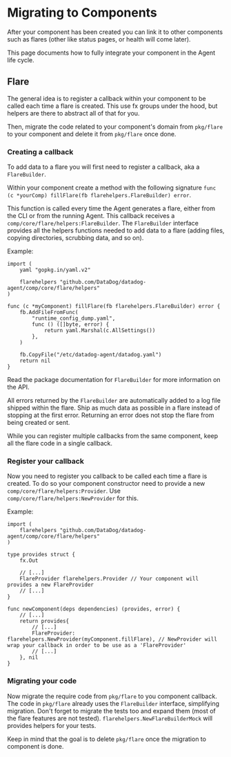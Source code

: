 # Migrating to Components

After your component has been created you can link it to other components such as flares (other like status pages, or health will come later).

This page documents how to fully integrate your component in the Agent life cycle.

## Flare

The general idea is to register a callback within your component to be called each time a flare is created. This use fx
groups under the hood, but helpers are there to abstract all of that for you.

Then, migrate the code related to your component's domain from `pkg/flare` to your component and delete it from `pkg/flare` once done.

### Creating a callback

To add data to a flare you will first need to register a callback, aka a `FlareBuilder`.

Within your component create a method with the following signature `func (c *yourComp) fillFlare(fb flarehelpers.FlareBuilder) error`.

This function is called every time the Agent generates a flare, either from the CLI or from the running Agent. This
callback receives a `comp/core/flare/helpers:FlareBuilder`. The `FlareBuilder` interface provides all the
helpers functions needed to add data to a flare (adding files, copying directories, scrubbing data, and so on).

Example:

```golang
import (
	yaml "gopkg.in/yaml.v2"

	flarehelpers "github.com/DataDog/datadog-agent/comp/core/flare/helpers"
)

func (c *myComponent) fillFlare(fb flarehelpers.FlareBuilder) error {
	fb.AddFileFromFunc(
		"runtime_config_dump.yaml",
		func () ([]byte, error) {
			return yaml.Marshal(c.AllSettings())
		},
	)

	fb.CopyFile("/etc/datadog-agent/datadog.yaml")
	return nil
}
```

Read the package documentation for `FlareBuilder` for more information on the API.

All errors returned by the `FlareBuilder` are automatically added to a log file shipped within the flare. Ship as much
data as possible in a flare instead of stopping at the first error. Returning an error does not stop the flare from
being created or sent.

While you can register multiple callbacks from the same component, keep all the flare code in a single callback.

### Register your callback

Now you need to register you callback to be called each time a flare is created. To do so your component constructor
need to provide a new `comp/core/flare/helpers:Provider`. Use `comp/core/flare/helpers:NewProvider` for this.

Example:
```golang
import (
	flarehelpers "github.com/DataDog/datadog-agent/comp/core/flare/helpers"
)

type provides struct {
	fx.Out

	// [...]
	FlareProvider flarehelpers.Provider // Your component will provides a new FlareProvider
	// [...]
}

func newComponent(deps dependencies) (provides, error) {
	// [...]
	return provides{
		// [...]
		FlareProvider: flarehelpers.NewProvider(myComponent.fillFlare), // NewProvider will wrap your callback in order to be use as a 'FlareProvider'
		// [...]
	}, nil
}
```

### Migrating your code

Now migrate the require code from `pkg/flare` to you component callback. The code in `pkg/flare` already uses the
`FlareBuilder` interface, simplifying migration. Don't forget to migrate the tests too and expand them (most of the
flare features are not tested). `flarehelpers.NewFlareBuilderMock` will provides helpers for your tests.

Keep in mind that the goal is to delete `pkg/flare` once the migration to component is done.
